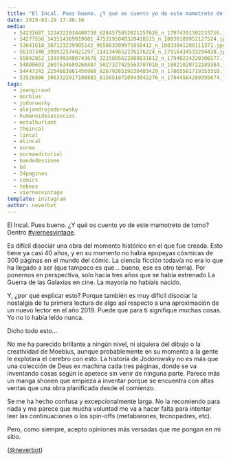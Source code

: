 ```yaml
---
title: "El Incal. Pues bueno. ¿Y qué os cuento yo de este mamotreto de tomo? Dentro #viernesvintage"
date: 2019-03-29 17:46:16
media: 
  - 54231687_1224222034408730_6284575052021257626_n_17974391302233716.jpg
  - 54277556_341514369819881_4753195049320418515_n_18030189952127524.jpg
  - 53641618_307123239905142_965863309975858412_n_18033841288111371.jpg
  - 56197340_398922574021297_1141349652276176224_n_17916434533294438.jpg
  - 55842852_1393993400743676_3215805622888031812_n_17940224320300177.jpg
  - 54800693_2607634689268487_5827327425563707010_n_18021020722189384.jpg
  - 54447242_2254683861456968_8267926519230403429_n_17865581719353310.jpg
  - 53526806_1063322917188883_8158518720943042276_n_17844564289395674.jpg
tags: 
  - jeangiraud
  - morbius
  - jodorowsky
  - alejandrojodorowsky
  - humanoidesassocies
  - metalhurlant
  - theincal
  - lincal
  - elincal
  - norma
  - normaeditorial
  - bandedessinee
  - bd
  - 24paginas
  - comics
  - tebeos
  - viernesvintage
template: instagram
author: neverbot
---
```


El Incal. Pues bueno. ¿Y qué os cuento yo de este mamotreto de tomo? Dentro [#viernesvintage](/tags/viernesvintage).

Es difícil disociar una obra del momento histórico en el que fue creada. Esto tiene ya casi 40 años, y en su momento no había epopeyas cósmicas de 300 páginas en el mundo del cómic. La ciencia ficción todavía no era lo que ha llegado a ser (que tampoco es que... bueno, ese es otro tema). Por ponernos en perspectiva, solo hacía tres años que se había estrenado La Guerra de las Galaxias en cine. La mayoría no habíais nacido.

Y, ¿por qué explicar esto? Porque también es muy difícil disociar la nostalgia de tu primera lectura de algo así respecto a una aproximación de un nuevo lector en el año 2019. Puede que para ti signifique muchas cosas. Yo no lo había leído nunca.

Dicho todo esto...

No me ha parecido brillante a ningún nivel, ni siquiera del dibujo o la creatividad de Moebius, aunque probablemente en su momento a la gente le explotara el cerebro con esto. La historia de Jodorowsky no es más que una colección de Deus ex machina cada tres páginas, donde se va inventando cosas según le apetece sin venir de ninguna parte. Parece más un manga shonen que empieza a inventar porque se encuentra con altas ventas que una obra planificada desde el comienzo.

Se me ha hecho confusa y excepcionalmente larga. No la recomiendo para nada y me parece que mucha voluntad me va a hacer falta para intentar leer las continuaciones o los spin-offs (metabarones, tecnopadres, etc).

Pero, como siempre, acepto opiniones más versadas que me pongan en mi sitio.

([@neverbot](https://instagram.com/neverbot))
